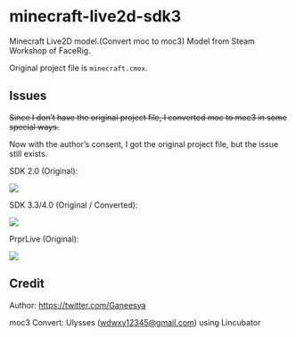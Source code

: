 # minecraft-live2d-sdk3
Minecraft Live2D model.(Convert moc to moc3) Model from Steam Workshop of FaceRig.

Original project file is `minecraft.cmox`.

## Issues

~~Since I don’t have the original project file, I converted moc to moc3 in some special ways.~~

Now with the author’s consent, I got the original project file, but the issue still exists.

SDK 2.0 (Original):

![](https://i.loli.net/2020/11/28/rdsaFbRkNcTGK9D.gif)

SDK 3.3/4.0 (Original / Converted):

![](https://i.loli.net/2020/11/28/EeDbVNmd9rknUSA.gif)

PrprLive (Original):

![](https://i.loli.net/2020/11/30/Dkfzl4YhTUyt2E3.gif)

## Credit
Author: https://twitter.com/Ganeesya

moc3 Convert: Ulysses (wdwxy12345@gmail.com) using Lincubator
